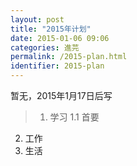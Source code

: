 ```yaml
---
layout: post
title: "2015年计划"
date: 2015-01-06 09:06
categories: 進芫
permalink: /2015-plan.html
identifier: 2015-plan
---
```


暂无，2015年1月17日后写
>1. 学习
1.1 首要
2. 工作
3. 生活